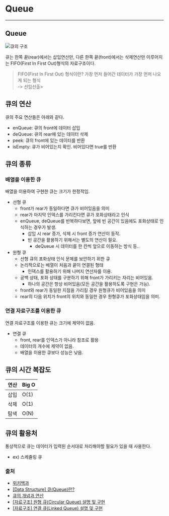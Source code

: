 # Queue

---

## Queue

![큐의 구조](https://upload.wikimedia.org/wikipedia/commons/thumb/5/52/Data_Queue.svg/440px-Data_Queue.svg.png)

큐는 한쪽 끝(rear)에서는 삽입연산만, 다른 한쪽 끝(front)에서는 삭제연산만 이루어지는 FIFO(First In First Out)형식의 자료구조이다.
> FIFO(First In First Out) 형식이란? 가장 먼저 들어간 데이터가 가장 먼저 나오게 되는 형식  
> -> 선입선출> 

## 큐의 연산

큐의 주요 연산들은 아래와 같다.

- enQueue: 큐의 front에 데이터 삽입
- deQueue: 큐의 rear에 있는 데이터 삭제
- peek: 큐의 front에 있는 데이터를 반환
- isEmpty: 큐가 비어있는지 확인. 비어있다면 true를 반환

## 큐의 종류

### 배열을 이용한 큐
배열을 이용하여 구현한 큐는 크기가 한정적임.

- 선형 큐
  - front가 rear가 동일하다면 큐가 비어있음을 의미
  - rear가 마지막 인덱스를 가리킨다면 큐가 포화상태라고 인식
  - enQueue, deQueue를 반복하다보면, 앞에 빈 공간이 있음에도 포화상태로 인식하는 경우가 발생.
    - 삽입 시 rear 증가, 삭제 시 front 증가 연산이 동작.
    - 빈 공간을 활용하기 위해서는 별도의 연산이 필요. 
      - deQueue 시 데이터를 한 칸씩 앞으로 이동하는 방식 등..
- 원형 큐
  - 선형 큐의 포화상태 인식 문제를 보안하기 위한 큐
  - 논리적으로는 배열이 처음과 끝이 연결된 형태
    - 인덱스를 활용하기 위해 나머지 연산자를 이용. 
  - 공백 상태, 포화 상태를 구분하기 위해 front가 가리키는 자리는 비어있음.
    - 하나의 공간은 항상 비어있음(모든 공간을 활용하도록 구현은 가능). 
  - front와 rear가 동일한 지점을 가리킬 경우 원형큐가 비어있음을 의미
  - rear의 다음 위치가 front의 위치와 동일한 경우 원형큐가 포화상태임을 의미.

### 연결 자료구조를 이용한 큐
연결 자료구조를 이용한 큐는 크기에 제약이 없음.

- 연결 큐
  - front, rear를 인덱스가 아니라 참조로 활용 
  - 데이터의 개수에 제약이 없음.
  - 배열을 이용한 큐보다 성능은 낮음.

## 큐의 시간 복잡도

| 연산  | Big O |
|-----|-------|
| 삽입  | O(1)  |
| 삭제  | O(1)  |
| 탐색  | O(N)  |

## 큐의 활용처
통상적으로 큐는 데이터가 입력된 순서대로 처리해야할 필요가 있을 때 사용한다.
- ex) 스케쥴링 큐

### 출처

- [위키백과](https://ko.wikipedia.org/wiki/%ED%81%90_(%EC%9E%90%EB%A3%8C_%EA%B5%AC%EC%A1%B0))
- [[Data Structure] 큐(Queue)란?](https://hu-coding.tistory.com/20)
- [큐의 개념과 연산](https://velog.io/@suitepotato/00004)
- [[자료구조] 원형 큐(Circular Queue) 설명 및 구현](https://leejinseop.tistory.com/37)
- [[자료구조] 연결 큐(Linked Queue) 설명 및 구현](https://leejinseop.tistory.com/38)